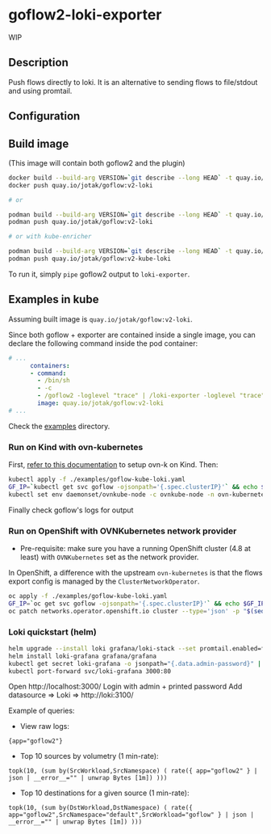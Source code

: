 # goflow2-loki-exporter

WIP

## Description

Push flows directly to loki. It is an alternative to sending flows to file/stdout and using promtail.

## Configuration



## Build image

(This image will contain both goflow2 and the plugin)

```bash
docker build --build-arg VERSION=`git describe --long HEAD` -t quay.io/jotak/goflow:v2-loki .
docker push quay.io/jotak/goflow:v2-loki

# or

podman build --build-arg VERSION=`git describe --long HEAD` -t quay.io/jotak/goflow:v2-loki .
podman push quay.io/jotak/goflow:v2-loki

# or with kube-enricher

podman build --build-arg VERSION=`git describe --long HEAD` -t quay.io/jotak/goflow:v2-kube-loki -f examples/with-kube-enricher.dockerfile .
podman push quay.io/jotak/goflow:v2-kube-loki
```

To run it, simply `pipe` goflow2 output to `loki-exporter`.

## Examples in kube

Assuming built image is `quay.io/jotak/goflow:v2-loki`.

Since both goflow + exporter are contained inside a single image, you can declare the following command inside the pod container:

```yaml
# ...
      containers:
      - command:
        - /bin/sh
        - -c
        - /goflow2 -loglevel "trace" | /loki-exporter -loglevel "trace"
        image: quay.io/jotak/goflow:v2-loki
# ...
```

Check the [examples](./examples) directory.

### Run on Kind with ovn-kubernetes

First, [refer to this documentation](https://github.com/ovn-org/ovn-kubernetes/blob/master/docs/kind.md) to setup ovn-k on Kind.
Then:

```bash
kubectl apply -f ./examples/goflow-kube-loki.yaml
GF_IP=`kubectl get svc goflow -ojsonpath='{.spec.clusterIP}'` && echo $GF_IP
kubectl set env daemonset/ovnkube-node -c ovnkube-node -n ovn-kubernetes OVN_IPFIX_TARGETS="$GF_IP:2055"
```

Finally check goflow's logs for output

### Run on OpenShift with OVNKubernetes network provider

- Pre-requisite: make sure you have a running OpenShift cluster (4.8 at least) with `OVNKubernetes` set as the network provider.

In OpenShift, a difference with the upstream `ovn-kubernetes` is that the flows export config is managed by the `ClusterNetworkOperator`.

```bash
oc apply -f ./examples/goflow-kube-loki.yaml
GF_IP=`oc get svc goflow -ojsonpath='{.spec.clusterIP}'` && echo $GF_IP
oc patch networks.operator.openshift.io cluster --type='json' -p "$(sed -e "s/GF_IP/$GF_IP/" examples/net-cluster-patch.json)"
```

### Loki quickstart (helm)

```bash
helm upgrade --install loki grafana/loki-stack --set promtail.enabled=false
helm install loki-grafana grafana/grafana
kubectl get secret loki-grafana -o jsonpath="{.data.admin-password}" | base64 --decode ; echo
kubectl port-forward svc/loki-grafana 3000:80
```

Open http://localhost:3000/
Login with admin + printed password
Add datasource => Loki => http://loki:3100/

Example of queries:

- View raw logs:

`{app="goflow2"}`

- Top 10 sources by volumetry (1 min-rate):

`topk(10, (sum by(SrcWorkload,SrcNamespace) ( rate({ app="goflow2" } | json | __error__="" | unwrap Bytes [1m]) )))`

- Top 10 destinations for a given source (1 min-rate):

`topk(10, (sum by(DstWorkload,DstNamespace) ( rate({ app="goflow2",SrcNamespace="default",SrcWorkload="goflow" } | json | __error__="" | unwrap Bytes [1m]) )))`
